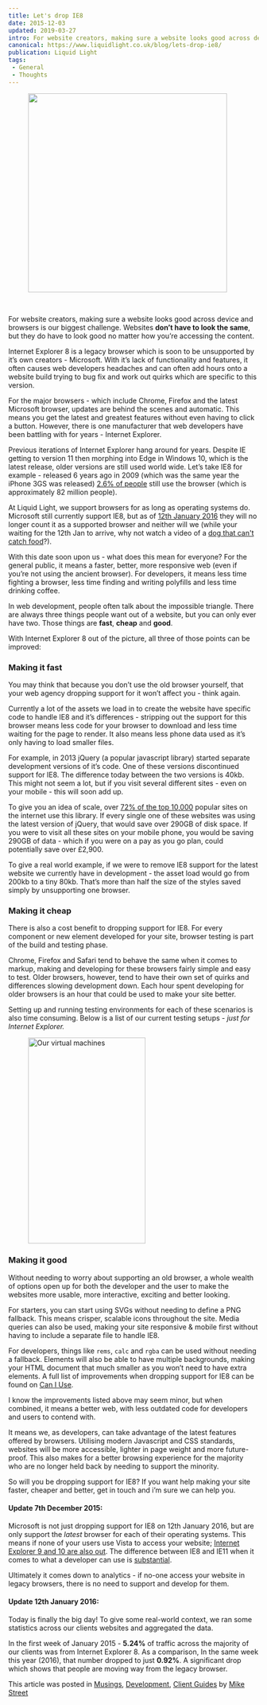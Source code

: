 ```yaml
---
title: Let's drop IE8
date: 2015-12-03
updated: 2019-03-27
intro: For website creators, making sure a website looks good across device and browsers is our biggest challenge. Websites don’t have to look the same, but they do have to ...
canonical: https://www.liquidlight.co.uk/blog/lets-drop-ie8/
publication: Liquid Light
tags:
 - General
 - Thoughts
---
```


<p></p>
<figure><img src="/fileadmin/_processed_/csm_dropie_b6f8c92c10.jpg" width="400" height="400" data-image="hixykkcq8mmi"></figure>
<p> <br></p>
<p></p>
<p>For website creators, making sure a website looks good across device and browsers is our biggest challenge. Websites <strong>don’t have to look the same</strong>, but they do have to look good no matter how you’re accessing the content. </p>
<p>Internet Explorer 8 is a legacy browser which is soon to be unsupported by it’s own creators - Microsoft. With it’s lack of functionality and features, it often causes web developers headaches and can often add hours onto a website build trying to bug fix and work out quirks which are specific to this version. </p>
<p>For the major browsers - which include Chrome, Firefox and the latest Microsoft browser, updates are behind the scenes and automatic. This means you get the latest and greatest features without even having to click a button. However, there is one manufacturer that web developers have been battling with for years - Internet Explorer. </p>
<p>Previous iterations of Internet Explorer hang around for years. Despite IE getting to version 11 then morphing into Edge in Windows 10, which is the latest release, older versions are still used world wide. Let’s take IE8 for example - released 6 years ago in 2009 (which was the same year the iPhone 3GS was released) <a href="http://gs.statcounter.com/#desktop+console-browser_version_partially_combined-ww-monthly-201409-201509" target="_blank">2.6% of people</a> still use the browser (which is approximately 82 million people). </p>
<p>At Liquid Light, we support browsers for as long as operating systems do. Microsoft still currently support IE8, but as of <a href="http://blogs.msdn.com/b/ie/archive/2014/08/07/stay-up-to-date-with-internet-explorer.aspx" target="_blank">12th January 2016</a> they will no longer count it as a supported browser and neither will we (while your waiting for the 12th Jan to arrive, why not watch a video of a <a href="https://www.youtube.com/watch?v=6w2UxDdhZPk" target="_blank">dog that can't catch food</a>?). </p>
<p>With this date soon upon us - what does this mean for everyone? For the general public, it means a faster, better, more responsive web (even if you’re not using the ancient browser). For developers, it means less time fighting a browser, less time finding and writing polyfills and less time drinking coffee. </p>
<p>In web development, people often talk about the impossible triangle. There are always three things people want out of a website, but you can only ever have two. Those things are <strong>fast</strong>, <strong>cheap</strong> and <strong>good</strong>. </p>
<p>With Internet Explorer 8 out of the picture, all three of those points can be improved: </p>
<h3 dir="ltr">Making it fast</h3>
<p>You may think that because you don’t use the old browser yourself, that your web agency dropping support for it won’t affect you - think again. </p>
<p>Currently a lot of the assets we load in to create the website have specific code to handle IE8 and it’s differences - stripping out the support for this browser means less code for your browser to download and less time waiting for the page to render. It also means less phone data used as it’s only having to load smaller files. </p>
<p>For example, in 2013 jQuery (a popular javascript library) started separate development versions of it’s code. One of these versions discontinued support for IE8. The difference today between the two versions is 40kb. This might not seem a lot, but if you visit several different sites - even on your mobile - this will soon add up. </p>
<p>To give you an idea of scale, over <a href="http://trends.builtwith.com/javascript/jQuery" target="_blank">72% of the top 10,000</a> popular sites on the internet use this library. If every single one of these websites was using the latest version of jQuery, that would save over 290GB of disk space. If you were to visit all these sites on your mobile phone, you would be saving 290GB of data - which if you were on a pay as you go plan, could potentially save over £2,900. </p>
<p>To give a real world example, if we were to remove IE8 support for the latest website we currently have in development - the asset load would go from 200kb to a tiny 80kb. That’s more than half the size of the styles saved simply by unsupporting one browser. </p>
<h3 dir="ltr">Making it cheap</h3>
<p>There is also a cost benefit to dropping support for IE8. For every component or new element developed for your site, browser testing is part of the build and testing phase. </p>
<p>Chrome, Firefox and Safari tend to behave the same when it comes to markup, making and developing for these browsers fairly simple and easy to test. Older browsers, however, tend to have their own set of quirks and differences slowing development down. Each hour spent developing for older browsers is an hour that could be used to make your site better. </p>
<p>Setting up and running testing environments for each of these scenarios is also time consuming. Below is a list of our current testing setups - <em>just for Internet Explorer.</em></p>
<div class="container"><div class="csc-textpic csc-textpic-center csc-textpic-above"><div class="csc-textpic-imagewrap"><div class="csc-textpic-center-outer"><div class="csc-textpic-center-inner"><figure class="csc-textpic-image csc-textpic-last"><img src="/fileadmin/uploads/ll/Photos/Img_blog/vms.jpg" width="236" height="414" alt="Our virtual machines" data-image="ykgaj4a9h8qa"></figure></div></div></div><div class="csc-textpic-text"><h3>Making it good</h3> <p>Without needing to worry about supporting an old browser, a whole wealth of options open up for both the developer and the user to make the websites more usable, more interactive, exciting and better looking. </p> <p>For starters, you can start using SVGs without needing to define a PNG fallback. This means crisper, scalable icons throughout the site. Media queries can also be used, making your site responsive & mobile first without having to include a separate file to handle IE8. </p> <p>For developers, things like <code>rems</code>, <code>calc</code> and <code>rgba</code> can be used without needing a fallback. Elements will also be able to have multiple backgrounds, making your HTML document that much smaller as you won’t need to have extra elements. A full list of improvements when dropping support for IE8 can be found on <a href="http://caniuse.com/#compare=ie+8,ie+9" target="_blank">Can I Use</a>. </p> <p>I know the improvements listed above may seem minor, but when combined, it means a better web, with less outdated code for developers and users to contend with. </p> <p>It means we, as developers, can take advantage of the latest features offered by browsers. Utilising modern Javascript and CSS standards, websites will be more accessible, lighter in page weight and more future-proof. This also makes for a better browsing experience for the majority who are no longer held back by needing to support the minority. </p> <p>So will you be dropping support for IE8? If you want help making your site faster, cheaper and better, get in touch and i’m sure we can help you. </p> <h4>Update 7th December 2015:</h4> <p>Microsoft is not just dropping support for IE8 on 12th January 2016, but are only support the <em>latest</em>&nbsp;browser for each of their operating systems. This means if none of your users use Vista to access your website; <a href="https://support.microsoft.com/en-us/gp/microsoft-internet-explorer" target="_blank">Internet Explorer 9 and 10 are also out</a>. The difference between IE8 and IE11 when it comes to what a developer can use is&nbsp;<a href="http://caniuse.com/#compare=ie+8,ie+11" target="_blank">substantial</a>. </p> <p>Ultimately it comes down to analytics - if no-one access your website in legacy browsers, there is no need to support and develop for them. </p> <h4>Update 12th January 2016:</h4> <p>Today is finally the big day! To give some real-world context, we ran some statistics across our clients websites and aggregated the data. </p> <p>In the first week of January 2015 - <strong>5.24%</strong>&nbsp;of traffic across the majority of our clients was from Internet Explorer 8. As a comparison, In the same week this year (2016), that number dropped to just <strong>0.92%</strong>. A significant drop which shows that people are moving way from the legacy browser.</p></div></div></div>
<p class="meta">This article was posted in <a href="/blog/musings/">Musings</a>, <a href="/blog/development/">Development</a>, <a href="/blog/client-guides/">Client Guides</a> by <a href="https://www.liquidlightgroup.com/mike-street/">Mike Street</a> </p>